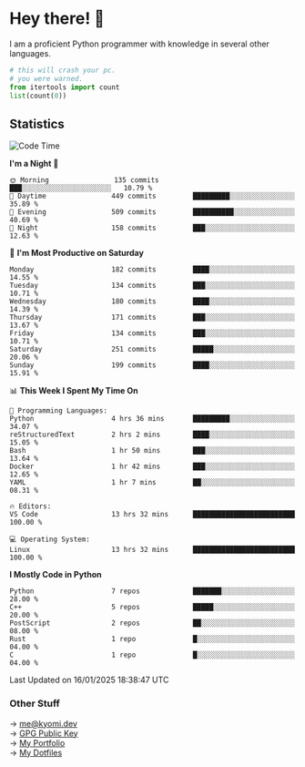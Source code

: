 # Hey there! 👋

I am a proficient Python programmer with knowledge in several other languages.

```py
# this will crash your pc.
# you were warned.
from itertools import count
list(count(0))
```

## Statistics
<!--START_SECTION:waka-->
![Code Time](http://img.shields.io/badge/Code%20Time-1%2C690%20hrs%2045%20mins-blue)

**I'm a Night 🦉** 

```text
🌞 Morning                135 commits         ███░░░░░░░░░░░░░░░░░░░░░░   10.79 % 
🌆 Daytime                449 commits         █████████░░░░░░░░░░░░░░░░   35.89 % 
🌃 Evening                509 commits         ██████████░░░░░░░░░░░░░░░   40.69 % 
🌙 Night                  158 commits         ███░░░░░░░░░░░░░░░░░░░░░░   12.63 % 
```
📅 **I'm Most Productive on Saturday** 

```text
Monday                   182 commits         ████░░░░░░░░░░░░░░░░░░░░░   14.55 % 
Tuesday                  134 commits         ███░░░░░░░░░░░░░░░░░░░░░░   10.71 % 
Wednesday                180 commits         ████░░░░░░░░░░░░░░░░░░░░░   14.39 % 
Thursday                 171 commits         ███░░░░░░░░░░░░░░░░░░░░░░   13.67 % 
Friday                   134 commits         ███░░░░░░░░░░░░░░░░░░░░░░   10.71 % 
Saturday                 251 commits         █████░░░░░░░░░░░░░░░░░░░░   20.06 % 
Sunday                   199 commits         ████░░░░░░░░░░░░░░░░░░░░░   15.91 % 
```


📊 **This Week I Spent My Time On** 

```text
💬 Programming Languages: 
Python                   4 hrs 36 mins       █████████░░░░░░░░░░░░░░░░   34.07 % 
reStructuredText         2 hrs 2 mins        ████░░░░░░░░░░░░░░░░░░░░░   15.05 % 
Bash                     1 hr 50 mins        ███░░░░░░░░░░░░░░░░░░░░░░   13.64 % 
Docker                   1 hr 42 mins        ███░░░░░░░░░░░░░░░░░░░░░░   12.65 % 
YAML                     1 hr 7 mins         ██░░░░░░░░░░░░░░░░░░░░░░░   08.31 % 

🔥 Editors: 
VS Code                  13 hrs 32 mins      █████████████████████████   100.00 % 

💻 Operating System: 
Linux                    13 hrs 32 mins      █████████████████████████   100.00 % 
```

**I Mostly Code in Python** 

```text
Python                   7 repos             ███████░░░░░░░░░░░░░░░░░░   28.00 % 
C++                      5 repos             █████░░░░░░░░░░░░░░░░░░░░   20.00 % 
PostScript               2 repos             ██░░░░░░░░░░░░░░░░░░░░░░░   08.00 % 
Rust                     1 repo              █░░░░░░░░░░░░░░░░░░░░░░░░   04.00 % 
C                        1 repo              █░░░░░░░░░░░░░░░░░░░░░░░░   04.00 % 
```




 Last Updated on 16/01/2025 18:38:47 UTC
<!--END_SECTION:waka-->

### Other Stuff

→ [me@kyomi.dev](mailto:me@kyomi.dev)\
→ [GPG Public Key](https://github.com/bitterteriyaki.gpg)\
→ [My Portfolio](https://kyomi.dev)\
→ [My Dotfiles](https://github.com/bitterteriyaki/dotfiles)

